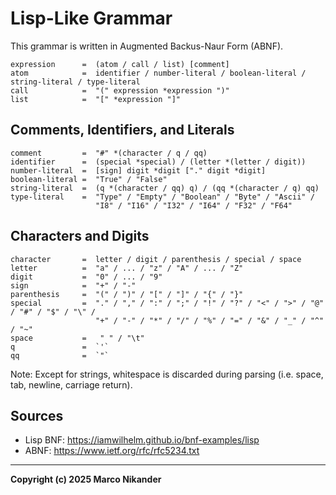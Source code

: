 # Lisp-Like Grammar

This grammar is written in Augmented Backus-Naur Form (ABNF).

```abnf
expression      =  (atom / call / list) [comment]
atom            =  identifier / number-literal / boolean-literal / string-literal / type-literal
call            =  "(" expression *expression ")"
list            =  "[" *expression "]"
```

## Comments, Identifiers, and Literals

```abnf
comment         =  "#" *(character / q / qq)
identifier      =  (special *special) / (letter *(letter / digit))
number-literal  =  [sign] digit *digit ["." digit *digit]
boolean-literal =  "True" / "False"
string-literal  =  (q *(character / qq) q) / (qq *(character / q) qq)
type-literal    =  "Type" / "Empty" / "Boolean" / "Byte" / "Ascii" /
                   "I8" / "I16" / "I32" / "I64" / "F32" / "F64"
```

## Characters and Digits

```abnf
character       =  letter / digit / parenthesis / special / space
letter          =  "a" / ... / "z" / "A" / ... / "Z"
digit           =  "0" / ... / "9"
sign            =  "+" / "-"
parenthesis     =  "(" / ")" / "[" / "]" / "{" / "}"
special         =  "." / "," / ":" / ";" / "!" / "?" / "<" / ">" / "@" / "#" / "$" / "\" /
                   "+" / "-" / "*" / "/" / "%" / "=" / "&" / "_" / "^" / "~"
space           =   " " / "\t"
q               =  `'`
qq              =  `"`
```

Note: Except for strings, whitespace is discarded during parsing (i.e. space, tab, newline, carriage return).

## Sources
- Lisp BNF: https://iamwilhelm.github.io/bnf-examples/lisp
- ABNF: https://www.ietf.org/rfc/rfc5234.txt

---
**Copyright (c) 2025 Marco Nikander**

